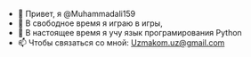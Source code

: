 - 👋 Привет, я @Muhammadali159 
- 👀 В свободное время я играю в игры, 
- 🌱 В настоящее время я учу язык програмирования Python
- 📫 Чтобы связаться со мной: Uzmakom.uz@gmail.com
